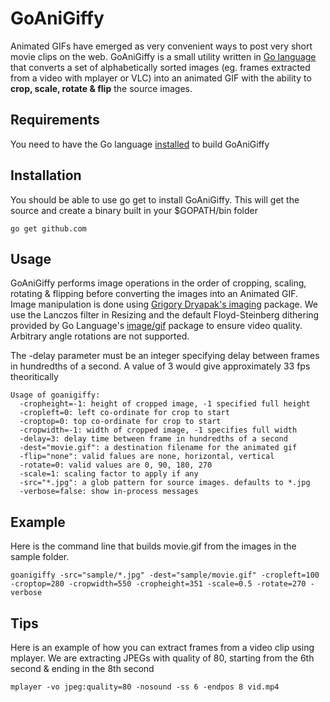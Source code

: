 GoAniGiffy
==========

Animated GIFs have emerged as very convenient ways to post very short movie clips on the web. GoAniGiffy
is a small utility written in [Go language](www.golang.org) that converts a set of alphabetically sorted
images (eg. frames extracted from a video with mplayer or VLC) into an animated GIF with the ability to
**crop, scale, rotate & flip** the source images.

Requirements
------------
You need to have the Go language [installed](http://golang.org/doc/install) to build GoAniGiffy 

Installation
------------
You should be able to use go get to install GoAniGiffy. This will get the source and create a
binary built in your $GOPATH/bin folder
```
go get github.com
```

Usage
-----
GoAniGiffy performs image operations in the order of cropping, scaling, rotating & flipping before 
converting the images into an Animated GIF. Image manipulation is done using [Grigory Dryapak's imaging](www.github.com/disintegration/imaging)
package. We use the Lanczos filter in Resizing and the default Floyd-Steinberg dithering provided by
Go Language's [image/gif](http://golang.org/pkg/image/gif/) package to ensure video quality. 
Arbitrary angle rotations are not supported. 

The -delay parameter must be an integer specifying delay between frames in hundredths of a second. 
A value of 3 would give approximately 33 fps theoritically
```
Usage of goanigiffy:
  -cropheight=-1: height of cropped image, -1 specified full height
  -cropleft=0: left co-ordinate for crop to start
  -croptop=0: top co-ordinate for crop to start
  -cropwidth=-1: width of cropped image, -1 specifies full width
  -delay=3: delay time between frame in hundredths of a second
  -dest="movie.gif": a destination filename for the animated gif
  -flip="none": valid falues are none, horizontal, vertical
  -rotate=0: valid values are 0, 90, 180, 270
  -scale=1: scaling factor to apply if any
  -src="*.jpg": a glob pattern for source images. defaults to *.jpg
  -verbose=false: show in-process messages
```

Example
-------
Here is the command line that builds movie.gif from the images in the sample folder.
```
goanigiffy -src="sample/*.jpg" -dest="sample/movie.gif" -cropleft=100 -croptop=280 -cropwidth=550 -cropheight=351 -scale=0.5 -rotate=270 -verbose
```

Tips
----
Here is an example of how you can extract frames from a video clip using mplayer. We are extracting
JPEGs with quality of 80, starting from the 6th second & ending in the 8th second
```
mplayer -vo jpeg:quality=80 -nosound -ss 6 -endpos 8 vid.mp4
```
